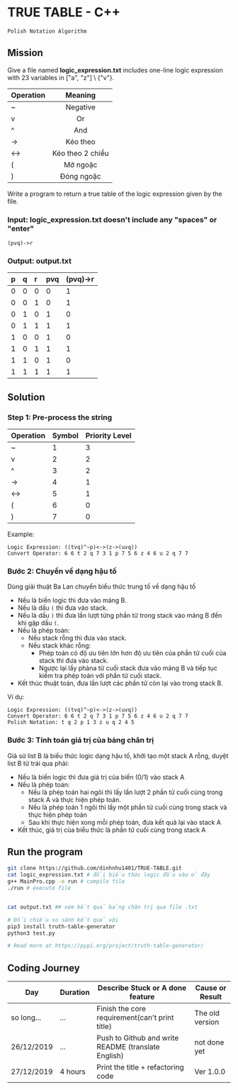 # TRUE TABLE - C++

`Polish Notation Algorithm`

## Mission

Give a file named **logic_expression.txt** includes one-line  logic expression with 23 variables in ["a", "z"] \ {"v"}.

| Operation |      Meaning     |
| :-------- | :--------------: |
| ~         |     Negative     |
| v         |        Or        |
| ^         |       And        |
| ->        |     Kéo theo     |
| <->       | Kéo theo 2 chiều |
| (         |     Mở ngoặc     |
| )         |    Đóng ngoặc    |

Write a program to return a true table of the logic expression given by the file.

### Input: logic_expression.txt doesn't include any "spaces" or "enter"

    (pvq)->r

### Output: output.txt

| p   | q   | r   | pvq | (pvq)->r |
| :-- | :-- | :-- | :-- | :------- |
| 0   | 0   | 0   | 0   | 1        |
| 0   | 0   | 1   | 0   | 1        |
| 0   | 1   | 0   | 1   | 0        |
| 0   | 1   | 1   | 1   | 1        |
| 1   | 0   | 0   | 1   | 0        |
| 1   | 0   | 1   | 1   | 1        |
| 1   | 1   | 0   | 1   | 0        |
| 1   | 1   | 1   | 1   | 1        |

## Solution

### Step 1: Pre-process the string

| Operation |  Symbol | Priority Level |
| :-------- | :------ | :------------- |
| ~         | 1       | 3              |
| v         | 2       | 2              |
| ^         | 3       | 2              |
| ->        | 4       | 1              |
| <->       | 5       | 1              |
| (         | 6       | 0              |
| )         | 7       | 0              |

Example:

    Logic Expression: ((tvq)^~p)<->(z->(uvq))
    Convert Operator: 6 6 t 2 q 7 3 1 p 7 5 6 z 4 6 u 2 q 7 7

### Bước 2: Chuyển về dạng hậu tố

Dùng giải thuật Ba Lan chuyển biểu thức trung tố về dạng hậu tố

- Nếu là biến logic thì đưa vào mảng B.
- Nếu là dấu `(` thì đưa vào stack.
- Nếu là dấu `)` thì đưa lần lượt từng phần tử trong stack vào mảng B đến khi gặp dấu `(`.
- Nếu là phép toàn:
  - Nếu stack rỗng thì đưa vào stack.
  - Nếu stack khác rỗng:
    - Phép toán có độ ưu tiên lớn hơn độ ưu tiên của phần tử cuối của stack thì đưa vào stack.
    - Ngược lại lấy phàna tử cuối stack đưa vào mảng B và tiếp tục kiểm tra phép toán với phần tử cuối stack.
- Kết thúc thuật toán, đưa lần lượt các phần tử còn lại vào trong stack B.

Ví dụ:

    Logic Expression: ((tvq)^~p)<->(z->(uvq))
    Convert Operator: 6 6 t 2 q 7 3 1 p 7 5 6 z 4 6 u 2 q 7 7
    Polish Notation: t q 2 p 1 3 z u q 2 4 5

### Bước 3: Tính toán giá trị của bảng chân trị

Giả sử list B là biểu thức logic dạng hậu tố, khởi tạo một stack A rỗng, duyệt list B từ trái qua phải:

- Nếu là biến logic thì đưa giá trị của biến (0/1) vào stack A
- Nếu là phép toán:
  - Nếu là phép toán hai ngôi thì lấy lần lượt 2 phần tử cuối cùng trong stack A và thực hiện phép toán.
  - Nếu là phép toán 1 ngôi thì lấy một phần tử cuối cùng trong stack và thực hiện phép toán
  - Sau khi thực hiện xong mỗi phép toán, đưa kết quả lại vào stack A
- Kết thúc, giá trị của biểu thức là phần tử cuối cùng trong stack A

## Run the program

```bash
git clone https://github.com/dinhnhu1401/TRUE-TABLE.git
cat logic_expression.txt # đổi biểu thức logic đầu vào ở đây
g++ MainPro.cpp -o run # compile file
./run # execute file


cat output.txt ## xem kết quả bảng chân trị qua file .txt

# Đối chiếu so sánh kết quả với
pip3 install truth-table-generator
python3 test.py

# Read more at https://pypi.org/project/truth-table-generator/
```

## Coding Journey

| Day        | Duration   | Describe Stuck or A done feature     |Cause or Result       |
|------------|------------|--------------------------------------|----------------------|
| so long... | ...        | Finish the core requirement(can't print title)   | The old version  |
| 26/12/2019 | ...        | Push to Github and write README (translate English)      | not done yet  |
| 27/12/2019 | 4 hours    | Print the title + refactoring code               | Ver 1.0.0   |
